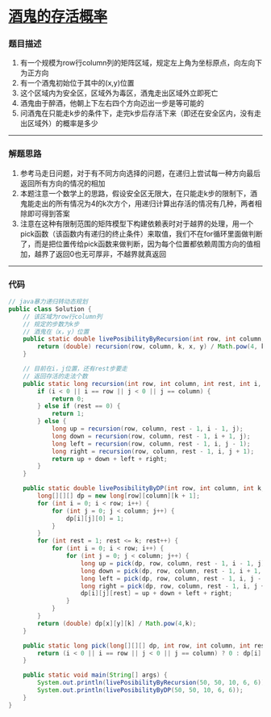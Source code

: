 # [酒鬼的存活概率]()

### 题目描述
1. 有一个规模为row行column列的矩阵区域，规定左上角为坐标原点，向左向下为正方向
2. 有一个酒鬼初始位于其中的(x,y)位置
3. 这个区域内为安全区，区域外为毒区，酒鬼走出区域外立即死亡
4. 酒鬼由于醉酒，他朝上下左右四个方向迈出一步是等可能的
5. 问酒鬼在只能走k步的条件下，走完k步后存活下来（即还在安全区内，没有走出区域外）的概率是多少

---

### 解题思路
1. 参考马走日问题，对于有不同方向选择的问题，在递归上尝试每一种方向最后返回所有方向的情况的相加
2. 本题注意一个数学上的思路，假设安全区无限大，在只能走k步的限制下，酒鬼能走出的所有情况为4的k次方个，用递归计算出存活的情况有几种，两者相除即可得到答案
3. 注意在这种有限制范围的矩阵模型下构建依赖表时对于越界的处理，用一个pick函数（该函数内有递归的终止条件）来取值，我们不在for循环里面做判断了，而是把位置传给pick函数来做判断，因为每个位置都依赖周围方向的值相加，越界了返回0也无可厚非，不越界就真返回

---

### 代码

```java
// java暴力递归转动态规划
public class Solution {
    // 该区域为row行column列
    // 规定的步数为k步
    // 酒鬼在（x，y）位置
    public static double livePosibilityByRecursion(int row, int column, int k, int x, int y) {
        return (double) recursion(row, column, k, x, y) / Math.pow(4, k);
    }                                               

    // 目前在i，j位置，还有rest步要走
    // 返回存活的走法个数
    public static long recursion(int row, int column, int rest, int i, int j) {
        if (i < 0 || i == row || j < 0 || j == column) {
            return 0;
        } else if (rest == 0) {
            return 1;
        } else {
            long up = recursion(row, column, rest - 1, i - 1, j);
            long down = recursion(row, column, rest - 1, i + 1, j);
            long left = recursion(row, column, rest - 1, i, j - 1);
            long right = recursion(row, column, rest - 1, i, j + 1);
            return up + down + left + right;
        }
    }

    public static double livePosibilityByDP(int row, int column, int k, int x, int y) {
        long[][][] dp = new long[row][column][k + 1];
        for (int i = 0; i < row; i++) {
            for (int j = 0; j < column; j++) {
                dp[i][j][0] = 1;
            }
        }
        for (int rest = 1; rest <= k; rest++) {
            for (int i = 0; i < row; i++) {
                for (int j = 0; j < column; j++) {
                    long up = pick(dp, row, column, rest - 1, i - 1, j);
                    long down = pick(dp, row, column, rest - 1, i + 1, j);
                    long left = pick(dp, row, column, rest - 1, i, j - 1);
                    long right = pick(dp, row, column, rest - 1, i, j + 1);
                    dp[i][j][rest] = up + down + left + right;
                }
            }
        }
        return (double) dp[x][y][k] / Math.pow(4,k);
    }

    public static long pick(long[][][] dp, int row, int column, int rest, int i, int j) {
        return (i < 0 || i == row || j < 0 || j == column) ? 0 : dp[i][j][rest];
    }

    public static void main(String[] args) {
        System.out.println(livePosibilityByRecursion(50, 50, 10, 6, 6));
        System.out.println(livePosibilityByDP(50, 50, 10, 6, 6));
    }
}

```
